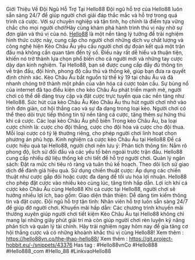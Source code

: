 Giới Thiệu Về Đội Ngũ Hỗ Trợ Tại Hello88
Đội ngũ hỗ trợ của Hello88 luôn sẵn sàng 24/7 để giúp người chơi giải đáp thắc mắc và hỗ trợ trong quá trình cá cược. Với sự chuyên nghiệp và tận tình, họ chính là điểm tựa vững chắc cho mọi người chơi!Hãy cùng khám phá hành trình thú vị này nhờ sự đơn giản và thú vị của nó. [Hello88](https://hello88vn.co/) là một nền tảng lý tưởng để trải nghiệm hình thức cược này, cung cấp cho người chơi những dịch vụ chất lượng và công nghệ hiện 
Kèo Châu Âu yêu cầu người chơi dự đoán kết quả một trận đấu mà không cần quan tâm đến tỷ số. Điều này rất dễ hiểu và thuận tiện, khiến nó trở thành lựa chọn phổ biến cho cả người mới và những tay cược dày dạn kinh nghiệm. Tại Hello88, bạn sẽ được cung cấp đầy đủ thông tin về trận đấu, đội hình, phong độ cầu thủ và thống kê, giúp bạn đưa ra quyết định chính xác.
Kèo Châu Âu bắt nguồn từ thế kỷ 19 tại châu Âu và đã nhanh chóng trở thành một phần của văn hóa cá cược toàn cầu. Sự bùng nổ của internet đã tạo điều kiện cho kèo Châu Âu phát triển mạnh mẽ, người chơi có thể dễ dàng truy cập và đặt cược trực tuyến qua các nền tảng như Hello88.
Sức hút của kèo Châu Âu
Kèo Châu Âu thu hút người chơi nhờ vào tính đơn giản, cơ hội thắng cao và sự đa dạng trong loại kèo. Người chơi có thể theo dõi trực tiếp thông tin từ nền tảng cá cược, tăng thêm sự hứng thú khi cá cược.
Các loại kèo Châu Âu phổ biến
Trong kèo Châu Âu, ba loại cược chính là: cược cho đội thắng, cược cho đội hòa và cược cho đội thua. Mỗi loại cược có tỷ lệ thưởng riêng, cho phép người chơi linh hoạt chọn phương án phù hợp.
Kinh nghiệm cá cược kèo Châu Âu tại Hello88
Để cá cược hiệu quả tại Hello88, người chơi nên lưu ý:
Phân tích thông tin: Nắm rõ phong độ, lịch sử đối đầu và các yếu tố bên ngoài trước trận đấu. Hello88 cung cấp nhiều dữ liệu thống kê chi tiết để hỗ trợ người chơi.
Quản lý ngân sách: Đặt ra mức chi tiêu rõ ràng và tuân thủ kế hoạch. Theo dõi lịch sử giao dịch để đánh giá hiệu quả.
Sử dụng chiến thuật cược: Áp dụng các chiến thuật như cược gấp đôi hoặc cược đa dạng để tối ưu hóa lợi nhuận. Hello88 cho phép đặt cược vào nhiều kèo cùng lúc, tăng tính hấp dẫn.
Lợi ích khi cá cược kèo Châu Âu cùng Hello88
Khi cá cược tại Hello88, người chơi sẽ hưởng nhiều lợi ích, bao gồm:
Giao diện thân thiện: Dễ dàng tìm kiếm thông tin và đặt cược.
Đội ngũ hỗ trợ tận tình: Nhân viên hỗ trợ luôn sẵn sàng 24/7 để giúp đỡ người chơi.
Khuyến mãi hấp dẫn: Các chương trình khuyến mãi thường xuyên giúp người chơi tiết kiệm
Kèo Châu Âu tại Hello88 không chỉ mang lại những giây phút giải trí mà còn giúp người chơi rèn luyện kỹ năng phân tích và quản lý tài chính. Hãy trải nghiệm ngay hôm nay để gia tăng cơ hội thắng cược và có những khoảnh khắc thú vị cùng Hello88!
Xem thêm : https://hello88vn.co/the-thao-hello88/
Xem thêm : https://git.project-hobbit.eu/-/snippets/43376
Has tag : #Hello88vnCo #Hello888 #Hello888_com #Hello_88 #LinkvaoHello88
